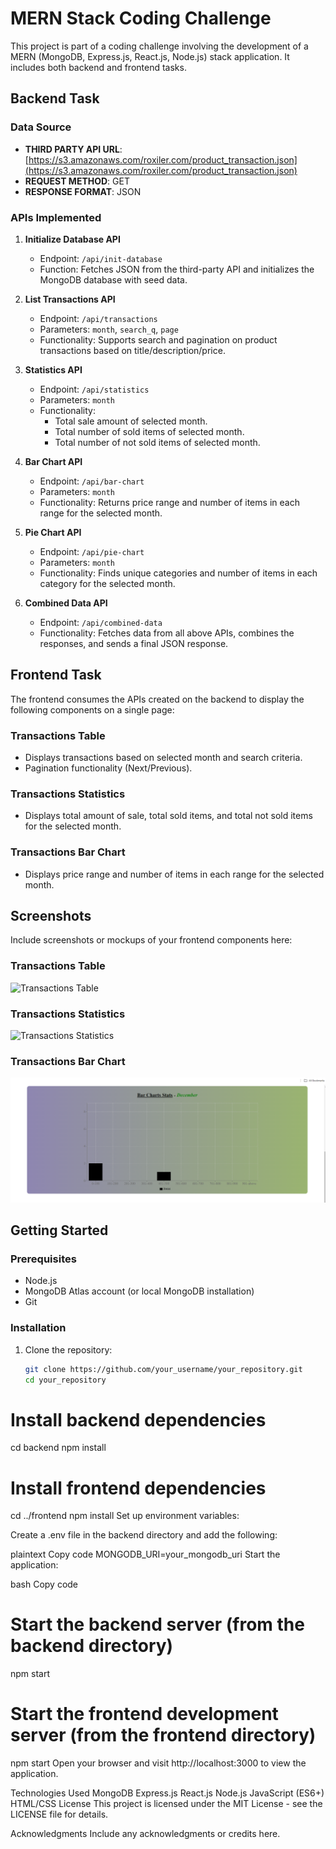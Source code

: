 # MERN Stack Coding Challenge

This project is part of a coding challenge involving the development of a MERN (MongoDB, Express.js, React.js, Node.js) stack application. It includes both backend and frontend tasks.

## Backend Task

### Data Source

- **THIRD PARTY API URL**: [https://s3.amazonaws.com/roxiler.com/product_transaction.json](https://s3.amazonaws.com/roxiler.com/product_transaction.json)
- **REQUEST METHOD**: GET
- **RESPONSE FORMAT**: JSON

### APIs Implemented

1. **Initialize Database API**
   - Endpoint: `/api/init-database`
   - Function: Fetches JSON from the third-party API and initializes the MongoDB database with seed data.

2. **List Transactions API**
   - Endpoint: `/api/transactions`
   - Parameters: `month`, `search_q`, `page`
   - Functionality: Supports search and pagination on product transactions based on title/description/price.

3. **Statistics API**
   - Endpoint: `/api/statistics`
   - Parameters: `month`
   - Functionality:
     - Total sale amount of selected month.
     - Total number of sold items of selected month.
     - Total number of not sold items of selected month.

4. **Bar Chart API**
   - Endpoint: `/api/bar-chart`
   - Parameters: `month`
   - Functionality: Returns price range and number of items in each range for the selected month.

5. **Pie Chart API**
   - Endpoint: `/api/pie-chart`
   - Parameters: `month`
   - Functionality: Finds unique categories and number of items in each category for the selected month.

6. **Combined Data API**
   - Endpoint: `/api/combined-data`
   - Functionality: Fetches data from all above APIs, combines the responses, and sends a final JSON response.

## Frontend Task

The frontend consumes the APIs created on the backend to display the following components on a single page:

### Transactions Table

- Displays transactions based on selected month and search criteria.
- Pagination functionality (Next/Previous).

### Transactions Statistics

- Displays total amount of sale, total sold items, and total not sold items for the selected month.

### Transactions Bar Chart

- Displays price range and number of items in each range for the selected month.

## Screenshots

Include screenshots or mockups of your frontend components here:

### Transactions Table
![Transactions Table](images/transactions_table.png)

### Transactions Statistics
![Transactions Statistics](images/transactions_statistics.png)

### Transactions Bar Chart
![Transactions Bar Chart](https://github.com/SantoshFulgame/Ethnus_Codemithra_assessment/blob/main/Transactions%20Bar%20Chart.png)

## Getting Started

### Prerequisites

- Node.js
- MongoDB Atlas account (or local MongoDB installation)
- Git

### Installation

1. Clone the repository:

   ```bash
   git clone https://github.com/your_username/your_repository.git
   cd your_repository

# Install backend dependencies
cd backend
npm install

# Install frontend dependencies
cd ../frontend
npm install
Set up environment variables:

Create a .env file in the backend directory and add the following:

plaintext
Copy code
MONGODB_URI=your_mongodb_uri
Start the application:

bash
Copy code
# Start the backend server (from the backend directory)
npm start

# Start the frontend development server (from the frontend directory)
npm start
Open your browser and visit http://localhost:3000 to view the application.

Technologies Used
MongoDB
Express.js
React.js
Node.js
JavaScript (ES6+)
HTML/CSS
License
This project is licensed under the MIT License - see the LICENSE file for details.

Acknowledgments
Include any acknowledgments or credits here.
